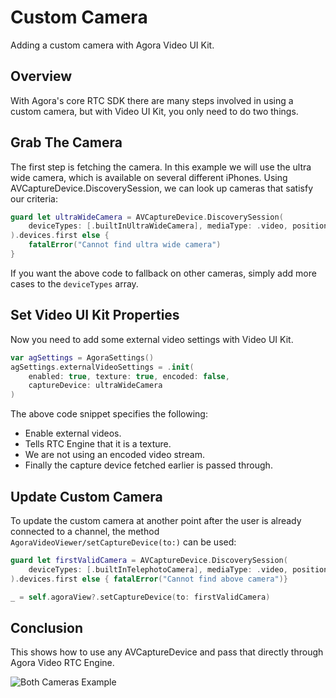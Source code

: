 # Custom Camera

Adding a custom camera with Agora Video UI Kit.

## Overview

With Agora's core RTC SDK there are many steps involved in using a custom camera, but with Video UI Kit, you only need to do two things.

## Grab The Camera

The first step is fetching the camera. In this example we will use the ultra wide camera, which is available on several different iPhones. Using AVCaptureDevice.DiscoverySession, we can look up cameras that satisfy our criteria:

```swift
guard let ultraWideCamera = AVCaptureDevice.DiscoverySession(
    deviceTypes: [.builtInUltraWideCamera], mediaType: .video, position: .back
).devices.first else {
    fatalError("Cannot find ultra wide camera")
}
```

If you want the above code to fallback on other cameras, simply add more cases to the `deviceTypes` array.

## Set Video UI Kit Properties

Now you need to add some external video settings with Video UI Kit.

```swift
var agSettings = AgoraSettings()
agSettings.externalVideoSettings = .init(
    enabled: true, texture: true, encoded: false,
    captureDevice: ultraWideCamera
)
```

The above code snippet specifies the following:

- Enable external videos.
- Tells RTC Engine that it is a texture.
- We are not using an encoded video stream.
- Finally the capture device fetched earlier is passed through.


## Update Custom Camera

To update the custom camera at another point after the user is already connected to a channel, the method ``AgoraVideoViewer/setCaptureDevice(to:)`` can be used:

```swift
guard let firstValidCamera = AVCaptureDevice.DiscoverySession(
    deviceTypes: [.builtInTelephotoCamera], mediaType: .video, position: .back
).devices.first else { fatalError("Cannot find above camera")}

_ = self.agoraView?.setCaptureDevice(to: firstValidCamera)
```


## Conclusion

This shows how to use any AVCaptureDevice and pass that directly through Agora Video RTC Engine.

![Both Cameras Example](custom-camera-both.png)

